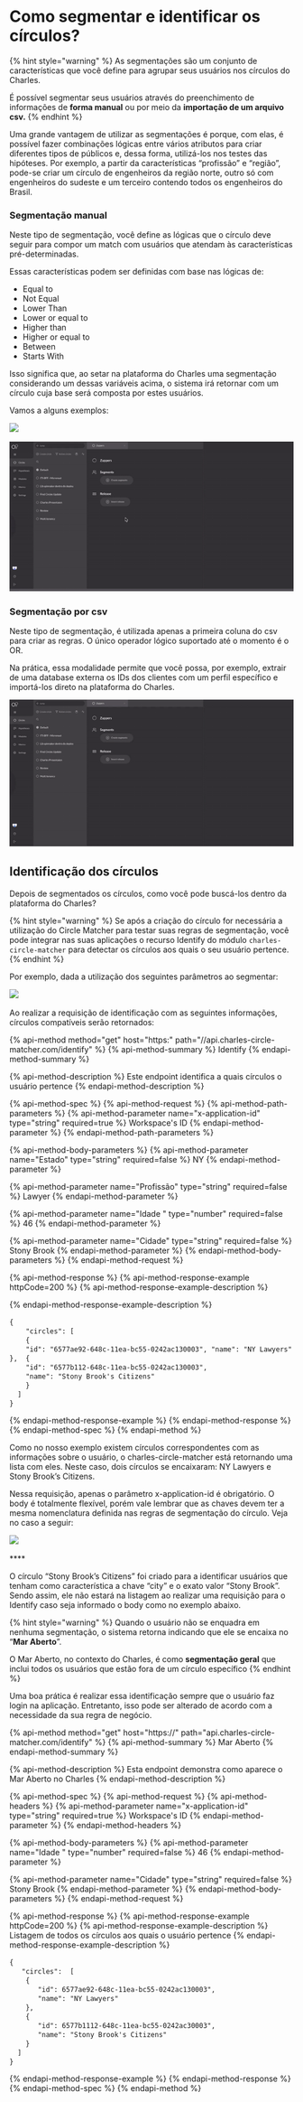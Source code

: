 # Como segmentar e identificar os círculos?

{% hint style="warning" %}
As segmentações são um conjunto de características que você define para agrupar seus usuários nos círculos do Charles. 

É  possível segmentar seus usuários através do preenchimento de informações de **forma manual** ou por meio da **importação de um arquivo csv.**
{% endhint %}

Uma grande vantagem de utilizar as segmentações é porque, com elas, é possível fazer combinações lógicas entre vários atributos para criar diferentes tipos de públicos e, dessa forma, utilizá-los nos testes das hipóteses. Por exemplo, a partir da características “profissão” e “região”, pode-se criar um círculo de engenheiros da região norte, outro só com engenheiros do sudeste e um terceiro contendo todos os engenheiros do Brasil.

###  **Segmentação manual** 

Neste tipo de segmentação, você define as lógicas que o círculo deve seguir para compor um match com usuários que atendam às características pré-determinadas. 

Essas características podem ser definidas com base nas lógicas de: 

* Equal to
* Not Equal
* Lower Than
* Lower or equal to
* Higher than
* Higher or equal to
* Between
* Starts With

Isso significa que, ao setar na plataforma do Charles uma segmentação considerando um dessas variáveis acima, o sistema irá retornar com um círculo cuja base será composta por estes usuários. 

Vamos a alguns exemplos:

![](https://lh6.googleusercontent.com/5hg_2ZW34hb69J69-MtDNctjLJX5-gwBP9kgN6Bto9_tm2tK9DL-rgmvTleoVihRft37P2QmcA6MzBc3Uj_vguGM9VQVc9fhKEpittLr8LXxvThC3dewpNGsEYSHXp6KfhX8GGx_)

![](../.gitbook/assets/criar-segmento-manual.gif)

###  **Segmentação por csv**

Neste tipo de segmentação, é utilizada apenas a primeira coluna do csv para criar as regras. O único operador lógico suportado até o momento é o OR. 

Na prática, essa modalidade permite que você possa, por exemplo, extrair de uma database externa os IDs dos clientes com um perfil específico e importá-los direto na plataforma do Charles.

![](../.gitbook/assets/criar-segmento-csv.gif)

## Identificação dos círculos

Depois de segmentados os círculos, como você pode buscá-los dentro da plataforma do Charles? 

{% hint style="warning" %}
Se após a criação do círculo for necessária a utilização do Circle Matcher para testar suas regras de segmentação, você pode integrar nas suas aplicações o recurso Identify do módulo `charles-circle-matcher` para detectar os círculos aos quais  o seu usuário pertence.
{% endhint %}

Por exemplo, dada a utilização dos seguintes parâmetros ao segmentar:

![](https://lh6.googleusercontent.com/q573-961WtpntVK8NfXXvPgzSPrxLwxjx3QXRqM3vBlHFM8nAoDkpn1KD26Zfw3_wJtjnhVldYcwRUUzhbveEvqJz6n16NQFkxi0S3hh8rk6Y7OUmWtnBOl_qJekzoymQ64mFF8k)

  
Ao realizar a requisição de identificação com as seguintes informações, círculos compatíveis serão retornados:

{% api-method method="get" host="https:" path="//api.charles-circle-matcher.com/identify" %}
{% api-method-summary %}
Identify
{% endapi-method-summary %}

{% api-method-description %}
Este endpoint identifica a quais círculos o usuário pertence 
{% endapi-method-description %}

{% api-method-spec %}
{% api-method-request %}
{% api-method-path-parameters %}
{% api-method-parameter name="x-application-id" type="string" required=true %}
Workspace's ID
{% endapi-method-parameter %}
{% endapi-method-path-parameters %}

{% api-method-body-parameters %}
{% api-method-parameter name="Estado" type="string" required=false %}
NY
{% endapi-method-parameter %}

{% api-method-parameter name="Profissão" type="string" required=false %}
Lawyer 
{% endapi-method-parameter %}

{% api-method-parameter name="Idade " type="number" required=false %}
46 
{% endapi-method-parameter %}

{% api-method-parameter name="Cidade" type="string" required=false %}
Stony Brook
{% endapi-method-parameter %}
{% endapi-method-body-parameters %}
{% endapi-method-request %}

{% api-method-response %}
{% api-method-response-example httpCode=200 %}
{% api-method-response-example-description %}

{% endapi-method-response-example-description %}

```
{ 
    "circles": [ 
    { 
    "id": "6577ae92-648c-11ea-bc55-0242ac130003", "name": "NY Lawyers" 
},  { 
    "id": "6577b112-648c-11ea-bc55-0242ac130003", 
    "name": "Stony Brook's Citizens" 
    } 
  ] 
}
```
{% endapi-method-response-example %}
{% endapi-method-response %}
{% endapi-method-spec %}
{% endapi-method %}

Como no nosso exemplo existem círculos correspondentes com as informações sobre o usuário, o charles-circle-matcher está retornando uma lista com eles. Neste caso, dois círculos se encaixaram: NY Lawyers e Stony Brook’s Citizens.

Nessa requisição, apenas o parâmetro x-application-id é obrigatório. O body é totalmente flexível, porém vale lembrar que as chaves devem ter a mesma nomenclatura definida nas regras de segmentação do círculo. Veja no caso a seguir:

![](https://lh3.googleusercontent.com/FdPVIHDFeYJCkC_6Y1P3ZOBSqmNlGkl9q2_XyIayNKQo2Mp9IXBY7PzvpzW0Mej1P9Ox8AG12QiA1H0w5uozWP1UYWafcfwXLKBOf3G-ObIVoPHtYGOlWd5Ju01uLuScqtCn8qQ1)

\*\*\*\*

O círculo “Stony Brook’s Citizens” foi criado para a identificar usuários que tenham como característica a chave “city” e o exato valor “Stony Brook”. Sendo assim, ele não estará na listagem ao realizar uma requisição para o Identify caso seja informado o body como no exemplo abaixo. 

{% hint style="warning" %}
Quando o usuário não se enquadra em nenhuma segmentação, o sistema retorna indicando que ele se encaixa no “**Mar Aberto**”. 

O Mar Aberto, no contexto do Charles, é como **segmentação geral** que inclui todos os usuários que estão fora de um círculo específico
{% endhint %}

Uma boa prática é realizar essa identificação sempre que o usuário faz login na aplicação. Entretanto, isso pode ser alterado de acordo com a necessidade da sua regra de negócio.

{% api-method method="get" host="https://" path="api.charles-circle-matcher.com/identify" %}
{% api-method-summary %}
Mar Aberto
{% endapi-method-summary %}

{% api-method-description %}
Esta endpoint demonstra como aparece o Mar Aberto no Charles 
{% endapi-method-description %}

{% api-method-spec %}
{% api-method-request %}
{% api-method-headers %}
{% api-method-parameter name="x-application-id" type="string" required=true %}
Workspace's ID 
{% endapi-method-parameter %}
{% endapi-method-headers %}

{% api-method-body-parameters %}
{% api-method-parameter name="Idade " type="number" required=false %}
46
{% endapi-method-parameter %}

{% api-method-parameter name="Cidade" type="string" required=false %}
Stony Brook
{% endapi-method-parameter %}
{% endapi-method-body-parameters %}
{% endapi-method-request %}

{% api-method-response %}
{% api-method-response-example httpCode=200 %}
{% api-method-response-example-description %}
Listagem de todos os círculos aos quais o usuário pertence 
{% endapi-method-response-example-description %}

```
{
   "circles":  [
    {
       "id": 6577ae92-648c-11ea-bc55-0242ac130003", 
       "name": "NY Lawyers"
    },
    { 
       "id": 6577b1112-648c-11ea-bc55-0242ac30003",
       "name": "Stony Brook's Citizens"
    }
  ]
}   
```
{% endapi-method-response-example %}
{% endapi-method-response %}
{% endapi-method-spec %}
{% endapi-method %}

